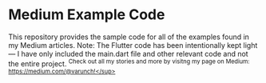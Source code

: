 # Medium Example Code
This repository provides the sample code for all of the examples found in my Medium articles.
Note: The Flutter code has been intentionally kept light&mdash; I have only included the main.dart file and other relevant code and not the entire project.
<sup>Check out all my stories and more by visitng my page on Medium: https://medium.com/@varunch!</sup>
